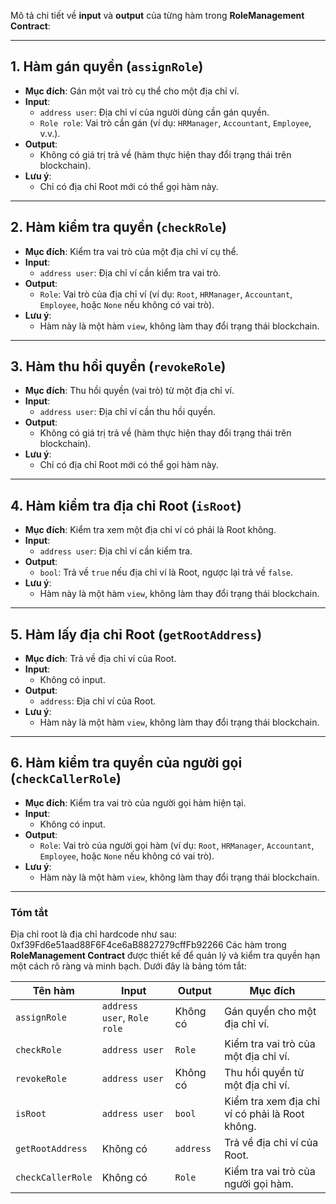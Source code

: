 Mô tả chi tiết về **input** và **output** của từng hàm trong **RoleManagement Contract**:

---

## 1. **Hàm gán quyền (`assignRole`)**
- **Mục đích**: Gán một vai trò cụ thể cho một địa chỉ ví.
- **Input**:
  - `address user`: Địa chỉ ví của người dùng cần gán quyền.
  - `Role role`: Vai trò cần gán (ví dụ: `HRManager`, `Accountant`, `Employee`, v.v.).
- **Output**:
  - Không có giá trị trả về (hàm thực hiện thay đổi trạng thái trên blockchain).
- **Lưu ý**:
  - Chỉ có địa chỉ Root mới có thể gọi hàm này.

---

## 2. **Hàm kiểm tra quyền (`checkRole`)**
- **Mục đích**: Kiểm tra vai trò của một địa chỉ ví cụ thể.
- **Input**:
  - `address user`: Địa chỉ ví cần kiểm tra vai trò.
- **Output**:
  - `Role`: Vai trò của địa chỉ ví (ví dụ: `Root`, `HRManager`, `Accountant`, `Employee`, hoặc `None` nếu không có vai trò).
- **Lưu ý**:
  - Hàm này là một hàm `view`, không làm thay đổi trạng thái blockchain.

---

## 3. **Hàm thu hồi quyền (`revokeRole`)**
- **Mục đích**: Thu hồi quyền (vai trò) từ một địa chỉ ví.
- **Input**:
  - `address user`: Địa chỉ ví cần thu hồi quyền.
- **Output**:
  - Không có giá trị trả về (hàm thực hiện thay đổi trạng thái trên blockchain).
- **Lưu ý**:
  - Chỉ có địa chỉ Root mới có thể gọi hàm này.

---

## 4. **Hàm kiểm tra địa chỉ Root (`isRoot`)**
- **Mục đích**: Kiểm tra xem một địa chỉ ví có phải là Root không.
- **Input**:
  - `address user`: Địa chỉ ví cần kiểm tra.
- **Output**:
  - `bool`: Trả về `true` nếu địa chỉ ví là Root, ngược lại trả về `false`.
- **Lưu ý**:
  - Hàm này là một hàm `view`, không làm thay đổi trạng thái blockchain.

---

## 5. **Hàm lấy địa chỉ Root (`getRootAddress`)**
- **Mục đích**: Trả về địa chỉ ví của Root.
- **Input**:
  - Không có input.
- **Output**:
  - `address`: Địa chỉ ví của Root.
- **Lưu ý**:
  - Hàm này là một hàm `view`, không làm thay đổi trạng thái blockchain.

---

## 6. **Hàm kiểm tra quyền của người gọi (`checkCallerRole`)**
- **Mục đích**: Kiểm tra vai trò của người gọi hàm hiện tại.
- **Input**:
  - Không có input.
- **Output**:
  - `Role`: Vai trò của người gọi hàm (ví dụ: `Root`, `HRManager`, `Accountant`, `Employee`, hoặc `None` nếu không có vai trò).
- **Lưu ý**:
  - Hàm này là một hàm `view`, không làm thay đổi trạng thái blockchain.

---

### Tóm tắt 
Địa chỉ root là địa chỉ hardcode như sau: 0xf39Fd6e51aad88F6F4ce6aB8827279cffFb92266
Các hàm trong **RoleManagement Contract** được thiết kế để quản lý và kiểm tra quyền hạn một cách rõ ràng và minh bạch. Dưới đây là bảng tóm tắt:

| Tên hàm              | Input                              | Output                     | Mục đích                                   |
|-----------------------|------------------------------------|----------------------------|--------------------------------------------|
| `assignRole`          | `address user`, `Role role`        | Không có                   | Gán quyền cho một địa chỉ ví.              |
| `checkRole`           | `address user`                     | `Role`                     | Kiểm tra vai trò của một địa chỉ ví.       |
| `revokeRole`          | `address user`                     | Không có                   | Thu hồi quyền từ một địa chỉ ví.           |
| `isRoot`              | `address user`                     | `bool`                     | Kiểm tra xem địa chỉ ví có phải là Root không. |
| `getRootAddress`      | Không có                           | `address`                  | Trả về địa chỉ ví của Root.                |
| `checkCallerRole`     | Không có                           | `Role`                     | Kiểm tra vai trò của người gọi hàm.        |
